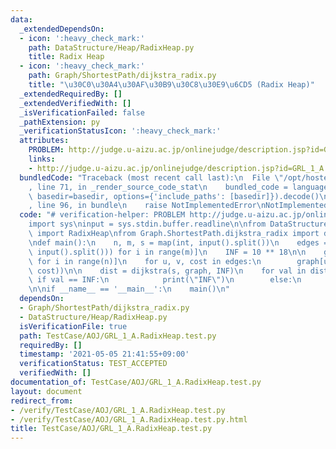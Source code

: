 ```yaml
---
data:
  _extendedDependsOn:
  - icon: ':heavy_check_mark:'
    path: DataStructure/Heap/RadixHeap.py
    title: Radix Heap
  - icon: ':heavy_check_mark:'
    path: Graph/ShortestPath/dijkstra_radix.py
    title: "\u30C0\u30A4\u30AF\u30B9\u30C8\u30E9\u6CD5 (Radix Heap)"
  _extendedRequiredBy: []
  _extendedVerifiedWith: []
  _isVerificationFailed: false
  _pathExtension: py
  _verificationStatusIcon: ':heavy_check_mark:'
  attributes:
    PROBLEM: http://judge.u-aizu.ac.jp/onlinejudge/description.jsp?id=GRL_1_A
    links:
    - http://judge.u-aizu.ac.jp/onlinejudge/description.jsp?id=GRL_1_A
  bundledCode: "Traceback (most recent call last):\n  File \"/opt/hostedtoolcache/Python/3.9.7/x64/lib/python3.9/site-packages/onlinejudge_verify/documentation/build.py\"\
    , line 71, in _render_source_code_stat\n    bundled_code = language.bundle(stat.path,\
    \ basedir=basedir, options={'include_paths': [basedir]}).decode()\n  File \"/opt/hostedtoolcache/Python/3.9.7/x64/lib/python3.9/site-packages/onlinejudge_verify/languages/python.py\"\
    , line 96, in bundle\n    raise NotImplementedError\nNotImplementedError\n"
  code: "# verification-helper: PROBLEM http://judge.u-aizu.ac.jp/onlinejudge/description.jsp?id=GRL_1_A\n\
    import sys\ninput = sys.stdin.buffer.readline\n\nfrom DataStructure.Heap.RadixHeap\
    \ import RadixHeap\nfrom Graph.ShortestPath.dijkstra_radix import dijkstra\n\n\
    \ndef main():\n    n, m, s = map(int, input().split())\n    edges = [list(map(int,\
    \ input().split())) for i in range(m)]\n    INF = 10 ** 18\n\n    graph = [[]\
    \ for i in range(n)]\n    for u, v, cost in edges:\n        graph[u].append((v,\
    \ cost))\n\n    dist = dijkstra(s, graph, INF)\n    for val in dist:\n       \
    \ if val == INF:\n            print(\"INF\")\n        else:\n            print(val)\n\
    \n\nif __name__ == '__main__':\n    main()\n"
  dependsOn:
  - Graph/ShortestPath/dijkstra_radix.py
  - DataStructure/Heap/RadixHeap.py
  isVerificationFile: true
  path: TestCase/AOJ/GRL_1_A.RadixHeap.test.py
  requiredBy: []
  timestamp: '2021-05-05 21:41:55+09:00'
  verificationStatus: TEST_ACCEPTED
  verifiedWith: []
documentation_of: TestCase/AOJ/GRL_1_A.RadixHeap.test.py
layout: document
redirect_from:
- /verify/TestCase/AOJ/GRL_1_A.RadixHeap.test.py
- /verify/TestCase/AOJ/GRL_1_A.RadixHeap.test.py.html
title: TestCase/AOJ/GRL_1_A.RadixHeap.test.py
---
```

